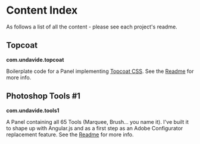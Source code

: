 Content Index
=============
As follows a list of all the content - please see each project's readme.

## Topcoat
**com.undavide.topcoat**

Boilerplate code for a Panel implementing [Topcoat CSS](http://www.topcoat.io). See the [Readme](com.undavide.topcoat/README.md) for more info.

## Photoshop Tools #1
**com.undavide.tools1**

A Panel containing all 65 Tools (Marquee, Brush... you name it). I've built it to shape up with Angular.js and as a first step as an Adobe Configurator replacement feature. See the [Readme](com.undavide.tools1/README.md) for more info.